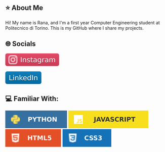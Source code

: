 ## ⭐ About Me

Hi! My name is Rana, and I'm a first year Computer Engineering student at Politecnico di Torino. This is my GitHub where I share my projects.

## 🌐 Socials

<p><a href="https://www.instagram.com/ranakara.py?igsh=aTVueDFnMjl1ZXlp&utm_source=qr" target=”_blank”><img src="/icons/instagram.svg" alt="Instagram"></a></p> <p><a href="https://linkedin.com/in/rana-kara/" target=”_blank”><img src="/icons/linkedin.svg" alt="LinkedIn"></a></p>

## 💻 Familiar With:

<img src="/icons/python.svg"/> <img src="/icons/javascript.svg"/> <img src="/icons/html.svg"/> <img src="/icons/css.svg"/> 
